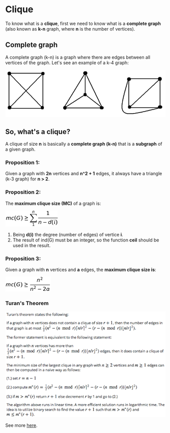 # Clique

To know what is a **clique**, first we need to know what is a **complete
graph** (also known as **k-n** graph, where **n** is the number of vertices).

## Complete graph

A complete graph (k-n) is a graph where there are edges between all vertices of the graph. Let's see an example of a k-4 graph:

![K4 Graph](https://github.com/bernardoamc/labs/blob/master/c/problems/graph/images/k4_graph.bmp)

## So, what's a clique?

A clique of size **n** is basically a **complete graph (k-n)** that is a **subgraph** of a given graph.

### Proposition 1:

Given a graph with **2n** vertices and **n^2 + 1** edges, it always have a
triangle (k-3 graph) for **n > 2**.

### Proposition 2:

The **maximum clique size (MC)** of a graph is:

![Maximum clique size](https://github.com/bernardoamc/labs/blob/master/c/problems/graph/images/mc.png)

1. Being **d(i)** the degree (number of edges) of vertice **i**.
2. The result of ind(G) must be an integer, so the function **ceil** should be
used in the result.

### Proposition 3:

Given a graph with **n** vertices and **a** edges, the **maximum clique size is**:

![Maximum clique size](https://github.com/bernardoamc/labs/blob/master/c/problems/graph/images/mc2.png)

### Turan's Theorem

![Turan](https://github.com/bernardoamc/labs/blob/master/c/problems/graph/images/turan.png)

See more [here](https://en.wikipedia.org/wiki/Tur%C3%A1n_graph).
